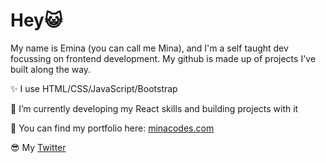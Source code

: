 <h1>Hey😺</h1>

My name is Emina (you can call me Mina), and I'm a self taught dev focussing on frontend development. My github is made up of projects I've built along the way.

✨ I use HTML/CSS/JavaScript/Bootstrap

🚀 I’m currently developing my React skills and building projects with it

🍫 You can find my portfolio here: [minacodes.com](https://minacodes.com/)

😎 My [Twitter](https://twitter.com/ece_minaa)
